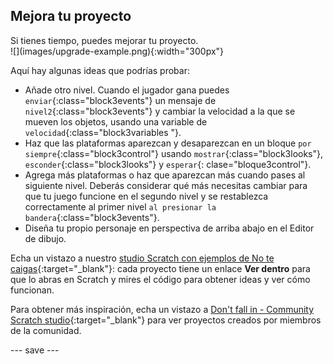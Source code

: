 ## Mejora tu proyecto

<div style="display: flex; flex-wrap: wrap">
<div style="flex-basis: 200px; flex-grow: 1; margin-right: 15px;">
Si tienes tiempo, puedes mejorar tu proyecto. 
</div>
<div>
![](images/upgrade-example.png){:width="300px"}
</div>
</div>

Aquí hay algunas ideas que podrías probar:
- Añade otro nivel. Cuando el jugador gana puedes `enviar`{:class="block3events"} un mensaje de `nivel2`{:class="block3events"} y cambiar la velocidad a la que se mueven los objetos, usando una variable de `velocidad`{:class="block3variables "}.
- Haz que las plataformas aparezcan y desaparezcan en un bloque `por siempre`{:class="block3control"} usando `mostrar`{:class="block3looks"}, `esconder`{:class="block3looks"} y `esperar`{: clase="bloque3control"}.
- Agrega más plataformas o haz que aparezcan más cuando pases al siguiente nivel. Deberás considerar qué más necesitas cambiar para que tu juego funcione en el segundo nivel y se restablezca correctamente al primer nivel `al presionar la bandera`{:class="block3events"}.
- Diseña tu propio personaje en perspectiva de arriba abajo en el Editor de dibujo.

Echa un vistazo a nuestro [studio Scratch con ejemplos de No te caigas](https://scratch.mit.edu/studios/29599110){:target="_blank"}: cada proyecto tiene un enlace **Ver dentro** para que lo abras en Scratch y mires el código para obtener ideas y ver cómo funcionan.

Para obtener más inspiración, echa un vistazo a [Don't fall in - Community Scratch studio](https://scratch.mit.edu/studios/29601182){:target="_blank"} para ver proyectos creados por miembros de la comunidad.

--- save ---

